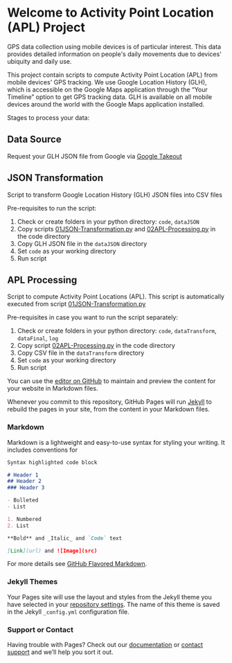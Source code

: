 # Welcome to Activity Point Location (APL) Project

GPS data collection using mobile devices is of particular interest. This data provides detailed information on people's daily movements due to devices' ubiquity and daily use. 

This project contain scripts to compute Activity Point Location (APL) from mobile devices' GPS tracking. We use Google Location History (GLH), which is accessible on the Google Maps application through the “Your Timeline” option to get GPS tracking data. GLH is available on all mobile devices around the world with the Google Maps application installed. 

Stages to process your data:

## Data Source

Request your GLH JSON file from Google via [Google Takeout](https://takeout.google.com/)


## JSON Transformation

Script to transform Google Location History (GLH) JSON files into CSV files

Pre-requisites to run the script:
   1. Check or create folders in your python directory: `code`, `dataJSON`
   2. Copy scripts [01JSON-Transformation.py](https://github.com/GmoncayoCodes/ActivityPointLocationGenerator/blob/main/code/01JSON-Transformation.py) and [02APL-Processing.py](https://github.com/GmoncayoCodes/ActivityPointLocationGenerator/blob/main/code/02APL-Processing.py) in the code directory
   3. Copy GLH JSON file in the `dataJSON` directory 
   4. Set `code` as your working directory
   5. Run script


## APL Processing

Script to compute Activity Point Locations (APL). This script is automatically executed from script [01JSON-Transformation.py](https://github.com/GmoncayoCodes/ActivityPointLocationGenerator/blob/main/code/01JSON-Transformation.py)

Pre-requisites in case you want to run the script separately: 
   1. Check or create folders in your python directory: `code`, `dataTransform`, `dataFinal`, `log` 
   2. Copy script [02APL-Processing.py](https://github.com/GmoncayoCodes/ActivityPointLocationGenerator/blob/main/code/02APL-Processing.py) in the code directory
   3. Copy CSV file in the `dataTransform` directory
   4. Set `code` as your working directory
   5. Run script






You can use the [editor on GitHub](https://github.com/GmoncayoCodes/ActivityPointLocationGenerator/edit/main/README.md) to maintain and preview the content for your website in Markdown files.

Whenever you commit to this repository, GitHub Pages will run [Jekyll](https://jekyllrb.com/) to rebuild the pages in your site, from the content in your Markdown files.

### Markdown

Markdown is a lightweight and easy-to-use syntax for styling your writing. It includes conventions for

```markdown
Syntax highlighted code block

# Header 1
## Header 2
### Header 3

- Bulleted
- List

1. Numbered
2. List

**Bold** and _Italic_ and `Code` text

[Link](url) and ![Image](src)
```

For more details see [GitHub Flavored Markdown](https://guides.github.com/features/mastering-markdown/).

### Jekyll Themes

Your Pages site will use the layout and styles from the Jekyll theme you have selected in your [repository settings](https://github.com/GmoncayoCodes/ActivityPointLocationGenerator/settings/pages). The name of this theme is saved in the Jekyll `_config.yml` configuration file.

### Support or Contact

Having trouble with Pages? Check out our [documentation](https://docs.github.com/categories/github-pages-basics/) or [contact support](https://support.github.com/contact) and we’ll help you sort it out.
